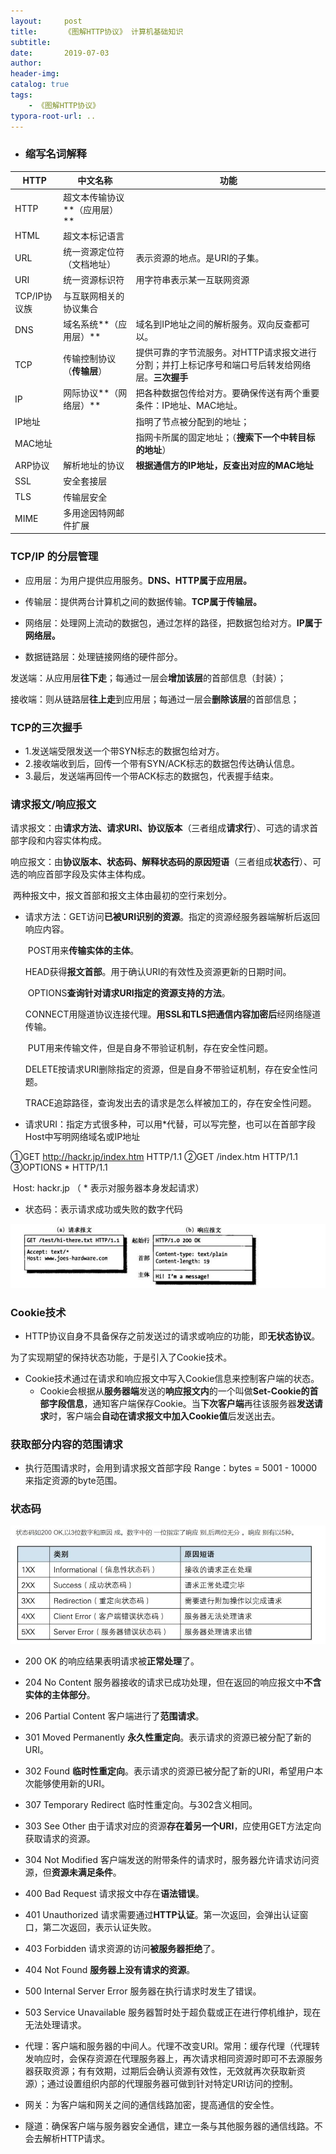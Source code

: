 ```yaml
---
layout:     post
title:      《图解HTTP协议》 计算机基础知识
subtitle:  
date:       2019-07-03
author:     
header-img: 
catalog: true
tags:
    - 《图解HTTP协议》
typora-root-url: ..
---
```


- ### 缩写名词解释

| HTTP         | 中文名称                     | 功能                                                         |
| ------------ | ---------------------------- | ------------------------------------------------------------ |
| HTTP         | 超文本传输协议**（应用层）** |                                                              |
| HTML         | 超文本标记语言               |                                                              |
| URL          | 统一资源定位符（文档地址）   | 表示资源的地点。是URI的子集。                                |
| URI          | 统一资源标识符               | 用字符串表示某一互联网资源                                   |
| TCP/IP协议族 | 与互联网相关的协议集合       |                                                              |
| DNS          | 域名系统**（应用层）**       | 域名到IP地址之间的解析服务。双向反查都可以。                 |
| TCP          | 传输控制协议（**传输层**）   | 提供可靠的字节流服务。对HTTP请求报文进行分割；并打上标记序号和端口号后转发给网络层。**三次握手** |
| IP           | 网际协议**（网络层）**       | 把各种数据包传给对方。要确保传送有两个重要条件：IP地址、MAC地址。 |
| IP地址       |                              | 指明了节点被分配到的地址；                                   |
| MAC地址      |                              | 指网卡所属的固定地址；（**搜索下一个中转目标的地址**）       |
| ARP协议      | 解析地址的协议               | **根据通信方的IP地址，反查出对应的MAC地址**                  |
| SSL          | 安全套接层                   |                                                              |
| TLS          | 传输层安全                   |                                                              |
| MIME         | 多用途因特网邮件扩展         |                                                              |



### TCP/IP 的分层管理

- 应用层：为用户提供应用服务。**DNS、HTTP属于应用层。**

- 传输层：提供两台计算机之间的数据传输。**TCP属于传输层。**

- 网络层：处理网上流动的数据包，通过怎样的路径，把数据包给对方。**IP属于网络层。**

- 数据链路层：处理链接网络的硬件部分。

  

发送端：从应用层**往下走**；每通过一层会**增加该层**的首部信息（封装）；

接收端：则从链路层**往上走**到应用层；每通过一层会**删除该层**的首部信息；



### TCP的**三次握手**

- 1.发送端受限发送一个带SYN标志的数据包给对方。
- 2.接收端收到后，回传一个带有SYN/ACK标志的数据包传达确认信息。
- 3.最后，发送端再回传一个带ACK标志的数据包，代表握手结束。



### 请求报文/响应报文

请求报文：由**请求方法、请求URI、协议版本**（三者组成**请求行**）、可选的请求首部字段和内容实体构成。

响应报文：由**协议版本、状态码、解释状态码的原因短语**（三者组成**状态行**）、可选的响应首部字段及实体主体构成。

​	两种报文中，报文首部和报文主体由最初的空行来划分。

- 请求方法：GET访问**已被URI识别的资源**。指定的资源经服务器端解析后返回响应内容。

  ​					POST用来**传输实体的主体**。

  ​					HEAD获得**报文首部**。用于确认URI的有效性及资源更新的日期时间。

  ​					OPTIONS**查询针对请求URI指定的资源支持的方法**。

  ​					CONNECT用隧道协议连接代理。**用SSL和TLS把通信内容加密后**经网络隧道传输。

  ​					PUT用来传输文件，但是自身不带验证机制，存在安全性问题。

  ​					DELETE按请求URI删除指定的资源，但是自身不带验证机制，存在安全性问题。

  ​					TRACE追踪路径，查询发出去的请求是怎么样被加工的，存在安全性问题。

- 请求URI：指定方式很多种，可以用*代替，可以写完整，也可以在首部字段Host中写明网络域名或IP地址

①GET http://hackr.jp/index.htm HTTP/1.1  ②GET /index.htm HTTP/1.1   ③OPTIONS * HTTP/1.1

​																				 Host: hackr.jp                   （ * 表示对服务器本身发起请求）

- 状态码：表示请求成功或失败的数字代码

![](/img/assets_2019/baowen.jpg)

### Cookie技术

- HTTP协议自身不具备保存之前发送过的请求或响应的功能，即**无状态协议**。

为了实现期望的保持状态功能，于是引入了Cookie技术。

- Cookie技术通过在请求和响应报文中写入Cookie信息来控制客户端的状态。
  - Cookie会根据从**服务器端**发送的**响应报文内**的一个叫做**Set-Cookie的首部字段信息**，通知客户端保存Cookie。当**下次客户端**再往该服务器**发送请求**时，客户端会**自动在请求报文中加入Cookie值**后发送出去。

### 获取部分内容的范围请求

- 执行范围请求时，会用到请求报文首部字段	Range：bytes = 5001 - 10000 来指定资源的byte范围。

### 状态码

![](/img/assets_2019/zhuangtaima.jpg)

- 200 OK 的响应结果表明请求被**正常处理**了。
- 204 No Content 服务器接收的请求已成功处理，但在返回的响应报文中**不含实体的主体部分**。
- 206 Partial Content 客户端进行了**范围请求**。



- 301 Moved Permanently **永久性重定向**。表示请求的资源已被分配了新的URI。
- 302  Found **临时性重定向**。表示请求的资源已被分配了新的URI，希望用户本次能够使用新的URI。
- 307 Temporary Redirect 临时性重定向。与302含义相同。
- 303 See Other 由于请求对应的资源**存在着另一个URI**，应使用GET方法定向获取请求的资源。
- 304 Not Modified 客户端发送的附带条件的请求时，服务器允许请求访问资源，但**资源未满足条件**。



- 400 Bad Request 请求报文中存在**语法错误**。
- 401 Unauthorized 请求需要通过**HTTP认证**。第一次返回，会弹出认证窗口，第二次返回，表示认证失败。
- 403 Forbidden 请求资源的访问**被服务器拒绝**了。
- 404 Not Found **服务器上没有请求的资源**。



- 500 Internal Server Error 服务器在执行请求时发生了错误。
- 503 Service Unavailable 服务器暂时处于超负载或正在进行停机维护，现在无法处理请求。



- 代理：客户端和服务器的中间人。代理不改变URI。常用：缓存代理（代理转发响应时，会保存资源在代理服务器上，再次请求相同资源时即可不去源服务器获取资源；有有效期，过期后会确认资源有效性，无效就再次获取新资源）；通过设置组织内部的代理服务器可做到针对特定URI访问的控制。
- 网关：为客户端和网关之间的通信线路加密，提高通信的安全性。
- 隧道：确保客户端与服务器安全通信，建立一条与其他服务器的通信线路。不会去解析HTTP请求。